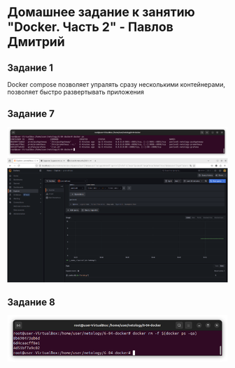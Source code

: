 # Домашнее задание к занятию "Docker. Часть 2" - Павлов Дмитрий
## Задание 1
Docker compose позволяет упралять сразу несколькими контейнерами, позволяет быстро развертывать приложения
## Задание 7
![скриншот к заданию 7](https://github.com/goosecompote/screen/blob/main/6-04-docker/docker_01.png)
![скриншот к заданию 7](https://github.com/goosecompote/screen/blob/main/6-04-docker/docker_02.png) 
## Задание 8
![скриншот к заданию 8](https://github.com/goosecompote/screen/blob/main/6-04-docker/docker_03.png)
